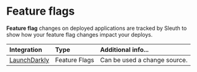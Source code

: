 # Feature flags

**Feature flag** changes on deployed applications are tracked by Sleuth to show how your feature flag changes impact your deploys. 

| Integration | Type | Additional info... |
| :--- | :--- | :--- |
| [LaunchDarkly](launchdarkly.md) | Feature Flags | Can be used a change source.  |



